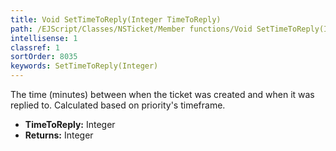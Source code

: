 ```yaml
---
title: Void SetTimeToReply(Integer TimeToReply)
path: /EJScript/Classes/NSTicket/Member functions/Void SetTimeToReply(Integer p_0)
intellisense: 1
classref: 1
sortOrder: 8035
keywords: SetTimeToReply(Integer)
---
```



The time (minutes) between when the ticket was created and when it was replied to. Calculated based on priority&apos;s timeframe.



* **TimeToReply:** Integer
* **Returns:** Integer


